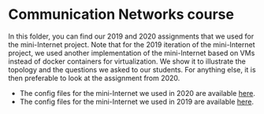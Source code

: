 # Communication Networks course

In this folder, you can find our 2019 and 2020 assignments that we used for the mini-Internet project. Note that for the 2019 iteration of the mini-Internet project, we used another implementation of the mini-Internet based on VMs instead of docker containers for virtualization. We show it to illustrate the topology and the questions we asked to our students. For anything else, it is then preferable to look at the assignment from 2020.

- The config files for the mini-Internet we used in 2020 are available [here](../platform/config_2020).
- The config files for the mini-Internet we used in 2019 are available [here](../platform/config_2019).
